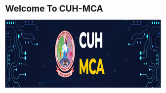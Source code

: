 # Welcome To CUH-MCA

<img align='center' height='220' style="margin-right:20px" src='https://github.com/CUH-MCA/.github/blob/main/profile/img/banner.jpg' alt='CUH'>
